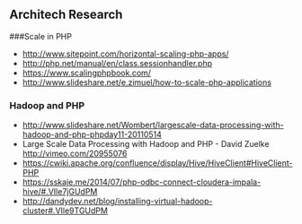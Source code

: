 ## Architech Research

###Scale in PHP

- http://www.sitepoint.com/horizontal-scaling-php-apps/
- http://php.net/manual/en/class.sessionhandler.php
- https://www.scalingphpbook.com/
- http://www.slideshare.net/e.zimuel/how-to-scale-php-applications

### Hadoop and PHP

- http://www.slideshare.net/Wombert/largescale-data-processing-with-hadoop-and-php-phpday11-20110514
- Large Scale Data Processing with Hadoop and PHP - David Zuelke http://vimeo.com/20955076
- https://cwiki.apache.org/confluence/display/Hive/HiveClient#HiveClient-PHP
- https://sskaje.me/2014/07/php-odbc-connect-cloudera-impala-hive/#.VIle7jGUdPM
- http://dandydev.net/blog/installing-virtual-hadoop-cluster#.VIle9TGUdPM
